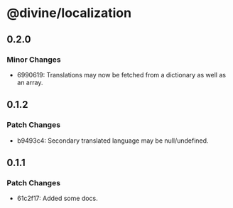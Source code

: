 # @divine/localization

## 0.2.0

### Minor Changes

- 6990619: Translations may now be fetched from a dictionary as well as an array.

## 0.1.2

### Patch Changes

- b9493c4: Secondary translated language may be null/undefined.

## 0.1.1

### Patch Changes

- 61c2f17: Added some docs.
